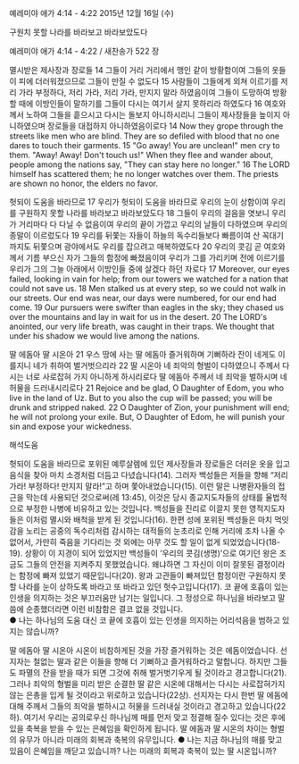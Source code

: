 예레미야 애가 4:14 - 4:22 
2015년 12월 16일 (수)

구원치 못할 나라를 바라보고 바라보았도다



예레미야 애가 4:14 - 4:22 / 새찬송가 522 장


멸시받은 제사장과 장로들
14 그들이 거리 거리에서 맹인 같이 방황함이여 그들의 옷들이 피에 더러워졌으므로 그들이 만질 수 없도다 15 사람들이 그들에게 외쳐 이르기를 저리 가라 부정하다, 저리 가라, 저리 가라, 만지지 말라 하였음이여 그들이 도망하여 방황할 때에 이방인들이 말하기를 그들이 다시는 여기서 살지 못하리라 하였도다 16 여호와께서 노하여 그들을 흩으시고 다시는 돌보지 아니하시리니 그들이 제사장들을 높이지 아니하였으며 장로들을 대접하지 아니하였음이로다
14 Now they grope through the streets like men who are blind. They are so defiled with blood that no one dares to touch their garments. 15 "Go away! You are unclean!" men cry to them. "Away! Away! Don't touch us!" When they flee and wander about, people among the nations say, "They can stay here no longer." 16  The LORD himself has scattered them; he no longer watches over them. The priests are shown no honor, the elders no favor.  

헛되이 도움을 바라므로
17 우리가 헛되이 도움을 바라므로 우리의 눈이 상함이여 우리를 구원하지 못할 나라를 바라보고 바라보았도다 18 그들이 우리의 걸음을 엿보니 우리가 거리마다 다 다닐 수 없음이여 우리의 끝이 가깝고 우리의 날들이 다하였으며 우리의 종말이 이르렀도다 19 우리를 뒤쫓는 자들이 하늘의 독수리들보다 빠름이여 산 꼭대기까지도 뒤쫓으며 광야에서도 우리를 잡으려고 매복하였도다 20 우리의 콧김 곧 여호와께서 기름 부으신 자가 그들의 함정에 빠졌음이여 우리가 그를 가리키며 전에 이르기를 우리가 그의 그늘 아래에서 이방인들 중에 살겠다 하던 자로다
17 Moreover, our eyes failed, looking in vain for help; from our towers we watched for a nation that could not save us. 18 Men stalked us at every step, so we could not walk in our streets. Our end was near, our days were numbered, for our end had come. 19 Our pursuers were swifter than eagles in the sky; they chased us over the mountains and lay in wait for us in the desert. 20 The LORD's anointed, our very life breath, was caught in their traps. We thought that under his shadow we would live among the nations. 

딸 에돔아 딸 시온아
21 우스 땅에 사는 딸 에돔아 즐거워하며 기뻐하라 잔이 네게도 이를지니 네가 취하여 벌거벗으리라 22 딸 시온아 네 죄악의 형벌이 다하였으니 주께서 다시는 너로 사로잡혀 가지 아니하게 하시리로다 딸 에돔아 주께서 네 죄악을 벌하시며 네 허물을 드러내시리로다
21 Rejoice and be glad, O Daughter of Edom, you who live in the land of Uz. But to you also the cup will be passed; you will be drunk and stripped naked. 22 O Daughter of Zion, your punishment will end; he will not prolong your exile. But, O Daughter of Edom, he will punish your sin and expose your wickedness.

해석도움





헛되이 도움을 바라므로
포위된 예루살렘에 있던 제사장들과 장로들은 더러운 옷을 입고 음식을 찾아 마치 소경처럼  더듬고 다녔습니다(14). 그러자 백성들은 저들을 향해 “저리가라! 부정하다! 만지지 말라!”고 하며 쫓아내었습니다(15). 이런 말은 나병환자들의 접근을 막는데 사용되던 것으로써(레 13:45), 이것은 당시 종교지도자들의 상태를 율법적으로 부정한 나병에 비유하고 있는 것입니다. 백성들을 진리로 이끌지 못한 영적지도자들은 이처럼 멸시와 배척을 받게 된 것입니다(16). 한편 성에 포위된 백성들은 마치 먹잇감을 노리는 공중의 독수리처럼 감시하는 대적들의 눈초리로 인해 거리에 조차 나올 수 없어서, 가만히 죽음을 기다리는 것 외에는 아무 것도 할 일이 없게 되었었습니다(18-19). 상황이 이 지경이 되어 있었지만 백성들이 ‘우리의 콧김(생명)’으로 여기던 왕은 조금도 그들의 안전을 지켜주지 못했었습니다. 왜냐하면 그 자신이 이미 잘못된 결정이라는 함정에 빠져 있었기 때문입니다(20). 왕과 고관들이 빠져있던 함정이란 구원하지 못할 나라를 눈이 상하도록 바라고 또 바라고 있던 헛수고입니다(17). 코 끝에 호흡이 있는 인생을 의지하는 것은 부끄러움만 남기는 일입니다. 그 정성으로 하나님을 바라보고 말씀에 순종했더라면 이런 비참함은 결코 없을 것입니다.  
● 나는 하나님의 도움 대신 코 끝에 호흡이 있는 인생을 의지하는 어리석음을 범하고 있지는 않습니까?   

딸 에돔아 딸 시온아
시온이 비참하게된 것을 가장 즐거워하는 것은 에돔이었습니다. 선지자는 철없는 딸과 같은 이들을 향해 더 기뻐하고 즐거워하라고 말합니다. 하지만 그들도 파멸의 잔을 받을 때가 되면 그것에 취해 벌거벗기우게 될 것이라고 경고합니다(21). 그러나 죄악의 형벌을 미리 받은 순결한 딸 같은 시온에 대해서는 다시는 사로잡혀가지 않는 은총을 입게 될 것이라고 위로하고 있습니다(22상). 선지자는 다시 한번 딸 에돔에 대해 주께서 그들의 죄악을 벌하시고 허물을 드러내실 것이라고 경고하고 있습니다(22하). 여기서 우리는 공의로우신 하나님께 매를 먼저 맞고 정결해 질수 있다는 것은 후에 있을 축복을 받을 수 있는 은혜임을 확인하게 됩니다.  딸 에돔과 딸 시온의 차이는 형벌의 유무가 아니라 미래의 회복과 축복의 유무입니다. 
● 나는 지금 하나님의 매를 맞고 있음이 은혜임을 깨닫고 있습니까? 나는 미래의 회복과 축복이 있는 딸 시온입니까?